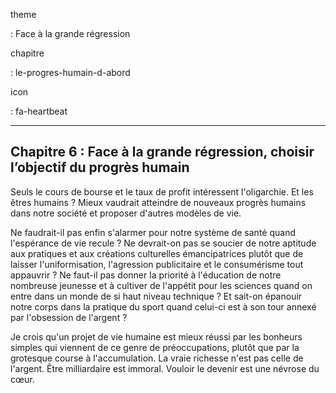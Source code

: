 theme

:   Face à la grande régression

chapitre

:   le-progres-humain-d-abord

icon

:   fa-heartbeat

  --------------------------------------------------------------------------------
  Chapitre 6 : Face à la grande régression, choisir l’objectif du progrès humain
  --------------------------------------------------------------------------------

Seuls le cours de bourse et le taux de profit intéressent l'oligarchie.
Et les êtres humains ? Mieux vaudrait atteindre de nouveaux progrès
humains dans notre société et proposer d'autres modèles de vie.

Ne faudrait-il pas enfin s'alarmer pour notre système de santé quand
l'espérance de vie recule ? Ne devrait-on pas se soucier de notre
aptitude aux pratiques et aux créations culturelles émancipatrices
plutôt que de laisser l'uniformisation, l'agression publicitaire et le
consumérisme tout appauvrir ? Ne faut-il pas donner la priorité à
l'éducation de notre nombreuse jeunesse et à cultiver de l'appétit pour
les sciences quand on entre dans un monde de si haut niveau technique ?
Et sait-on épanouir notre corps dans la pratique du sport quand celui-ci
est à son tour annexé par l'obsession de l'argent ?

Je crois qu'un projet de vie humaine est mieux réussi par les bonheurs
simples qui viennent de ce genre de préoccupations, plutôt que par la
grotesque course à l'accumulation. La vraie richesse n'est pas celle de
l'argent. Être milliardaire est immoral. Vouloir le devenir est une
névrose du cœur.
